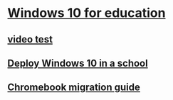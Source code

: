 # [Windows 10 for education](index.md)
## [video test](video-test.md)
## [Deploy Windows 10 in a school](deploy-windows-10-in-a-school.md)
## [Chromebook migration guide](chromebook-migration-guide.md)